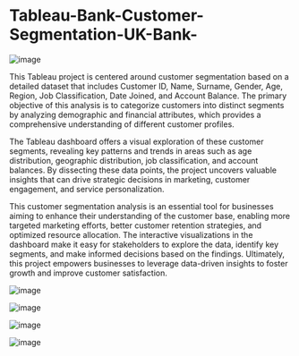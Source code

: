 # Tableau-Bank-Customer-Segmentation-UK-Bank-

![image](https://github.com/user-attachments/assets/b1ee6b36-e236-4d54-99a8-5b514f5bffe9)

This Tableau project is centered around customer segmentation based on a detailed dataset that includes Customer ID, Name, Surname,
Gender, Age, Region, Job Classification, Date Joined, and Account Balance. The primary objective of this analysis is to categorize
customers into distinct segments by analyzing demographic and financial attributes, which provides a comprehensive understanding
of different customer profiles.

The Tableau dashboard offers a visual exploration of these customer segments, revealing key patterns and trends in areas such as 
age distribution, geographic distribution, job classification, and account balances. By dissecting these data points, the project
uncovers valuable insights that can drive strategic decisions in marketing, customer engagement, and service personalization.

This customer segmentation analysis is an essential tool for businesses aiming to enhance their understanding of the customer base,
enabling more targeted marketing efforts, better customer retention strategies, and optimized resource allocation. The interactive 
visualizations in the dashboard make it easy for stakeholders to explore the data, identify key segments, and make informed decisions
based on the findings. Ultimately, this project empowers businesses to leverage data-driven insights to foster growth and improve
customer satisfaction.

![image](https://github.com/user-attachments/assets/12c90115-715f-4f2b-81c9-f84e3af5b133)

![image](https://github.com/user-attachments/assets/01371e1a-c3cd-4177-993b-231ad3ab99c6)

![image](https://github.com/user-attachments/assets/7fbb4f2a-7e5a-4c40-b47c-af0f9d40b673)

![image](https://github.com/user-attachments/assets/2536eb64-2a0e-4bd4-96ee-f494c1c41219)
